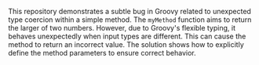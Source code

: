 This repository demonstrates a subtle bug in Groovy related to unexpected type coercion within a simple method. The `myMethod` function aims to return the larger of two numbers. However, due to Groovy's flexible typing, it behaves unexpectedly when input types are different. This can cause the method to return an incorrect value. The solution shows how to explicitly define the method parameters to ensure correct behavior.